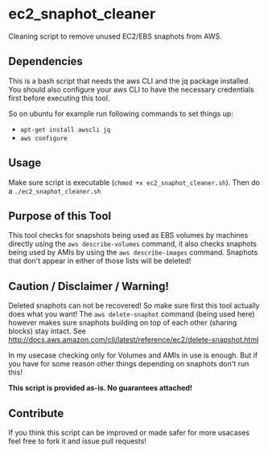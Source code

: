 # ec2_snaphot_cleaner
Cleaning script to remove unused EC2/EBS snaphots from AWS.

## Dependencies
This is a bash script that needs the aws CLI and the jq package installed.
You should also configure your aws CLI to have the necessary credentials first before executing this tool.

So on ubuntu for example run following commands to set things up:
* `apt-get install awscli jq`
* `aws configure`

## Usage
Make sure script is executable (`chmod +x ec2_snaphot_cleaner.sh`). Then do a `./ec2_snaphot_cleaner.sh`

## Purpose of this Tool
This tool checks for snapshots being used as EBS volumes by machines directly using the `aws describe-volumes` command, it
also checks snaphots being used by AMIs by using the `aws describe-images` command. Snaphots that don't appear in either of
those lists will be deleted!

## Caution / Disclaimer / Warning!
Deleted snaphots can not be recovered! So make sure first this tool actually does what you want! The `aws delete-snaphot` command (being used here) however
makes sure snaphots building on top of each other (sharing blocks) stay intact. See http://docs.aws.amazon.com/cli/latest/reference/ec2/delete-snapshot.html

In my usecase checking only for Volumes and AMIs in use is enough. But if you have for some reason other things depending on snaphots don't run this!

**This script is provided as-is. No guarantees attached!**

## Contribute
If you think this script can be improved or made safer for more usacases feel free to fork it and issue pull requests!

